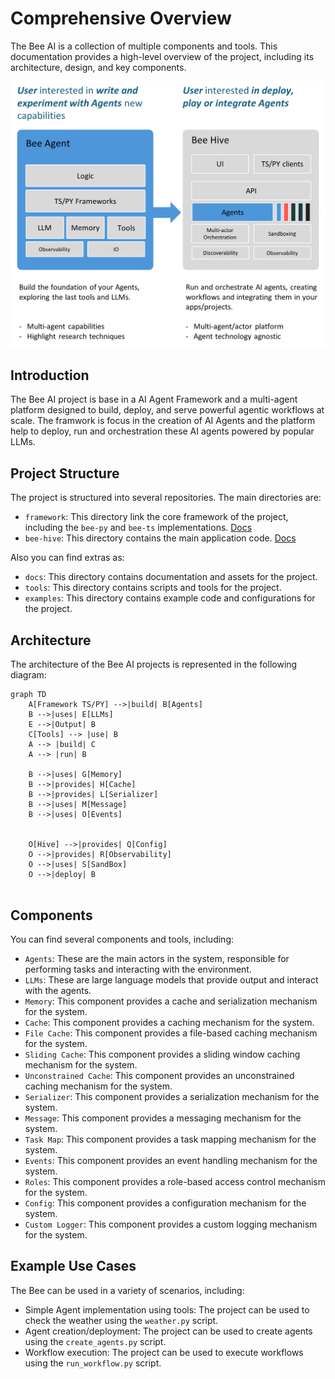 # Comprehensive Overview
The Bee AI is a collection of multiple components and tools. This documentation provides a high-level overview of the project, including its architecture, design, and key components.

![Alt text](assets/components.png "Image title")

## Introduction
The Bee AI project is base in a AI Agent Framework and a multi-agent platform designed to build, deploy, and serve powerful agentic workflows at scale. The framwork is focus in the creation of AI Agents and the platform help to deploy, run and orchestration these AI agents powered by popular LLMs.

## Project Structure
The project is structured into several repositories. The main directories are:
- `framework`: This directory link the core framework of the project, including the `bee-py` and `bee-ts` implementations. [Docs](framework.bee_agent_module_documentation.md)
- `bee-hive`: This directory contains the main application code. [Docs](/docs/hive.high-level_component_interactions.md)

Also you can find extras as:
- `docs`: This directory contains documentation and assets for the project.
- `tools`: This directory contains scripts and tools for the project.
- `examples`: This directory contains example code and configurations for the project.

## Architecture
The architecture of the Bee AI projects is represented in the following diagram:
```mermaid
graph TD
    A[Framework TS/PY] -->|build| B[Agents]
    B -->|uses| E[LLMs]
    E -->|Output| B
    C[Tools] --> |use| B
    A --> |build| C
    A --> |run| B
    
    B -->|uses| G[Memory]
    B -->|provides| H[Cache]
    B -->|provides| L[Serializer]
    B -->|uses| M[Message]
    B -->|uses| O[Events]

    
    O[Hive] -->|provides| Q[Config]
    O -->|provides| R[Observability]
    O -->|uses| S[SandBox]
    O -->|deploy| B
    
```

## Components
You can find several components and tools, including:
- `Agents`: These are the main actors in the system, responsible for performing tasks and interacting with the environment.
- `LLMs`: These are large language models that provide output and interact with the agents.
- `Memory`: This component provides a cache and serialization mechanism for the system.
- `Cache`: This component provides a caching mechanism for the system.
- `File Cache`: This component provides a file-based caching mechanism for the system.
- `Sliding Cache`: This component provides a sliding window caching mechanism for the system.
- `Unconstrained Cache`: This component provides an unconstrained caching mechanism for the system.
- `Serializer`: This component provides a serialization mechanism for the system.
- `Message`: This component provides a messaging mechanism for the system.
- `Task Map`: This component provides a task mapping mechanism for the system.
- `Events`: This component provides an event handling mechanism for the system.
- `Roles`: This component provides a role-based access control mechanism for the system.
- `Config`: This component provides a configuration mechanism for the system.
- `Custom Logger`: This component provides a custom logging mechanism for the system.

## Example Use Cases
The Bee can be used in a variety of scenarios, including:
- Simple Agent implementation using tools: The project can be used to check the weather using the `weather.py` script.
- Agent creation/deployment: The project can be used to create agents using the `create_agents.py` script.
- Workflow execution: The project can be used to execute workflows using the `run_workflow.py` script.

    
